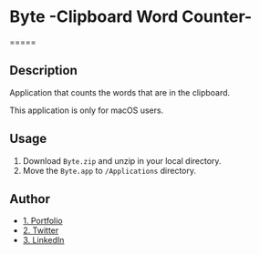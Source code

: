 # Byte -Clipboard Word Counter-
=====

## Description

Application that counts the words that are in the clipboard.

This application is only for macOS users.

## Usage

1. Download `Byte.zip` and unzip in your local directory.
2. Move the `Byte.app` to `/Applications` directory.

## Author

- [1. Portfolio](https://www.umi-mori.jp/)
- [2. Twitter](https://twitter.com/umi_mori_jp)
- [3. LinkedIn](https://www.linkedin.com/in/masumi-morishige/)

